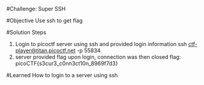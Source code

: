 #Challenge: Super SSH

#Objective
Use ssh to get flag

#Solution Steps
1. Login to picoctf server using ssh and provided login information
    ssh ctf-player@titan.picoctf.net -p 55834
2. server provided flag upon login, connection was then closed
    flag: picoCTF{s3cur3_c0nn3ct10n_8969f7d3}

#Learned
How to login to a server using ssh
